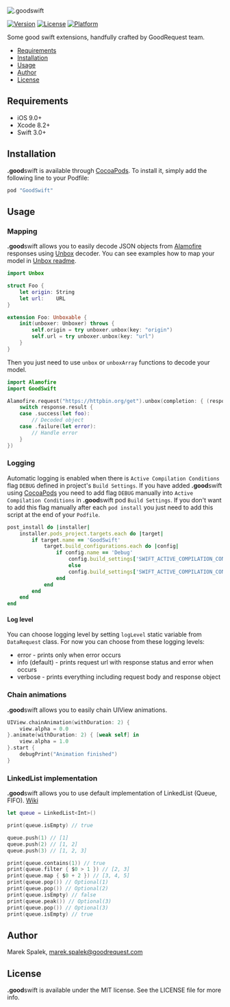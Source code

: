 ![.goodswift](https://www.dropbox.com/s/n7scwrla13ym870/goodswift.png?dl=1)


[![Version](https://img.shields.io/cocoapods/v/GoodSwift.svg?style=flat)](http://cocoapods.org/pods/GoodSwift)
[![License](https://img.shields.io/cocoapods/l/GoodSwift.svg?style=flat)](http://cocoapods.org/pods/GoodSwift)
[![Platform](https://img.shields.io/cocoapods/p/GoodSwift.svg?style=flat)](http://cocoapods.org/pods/GoodSwift)

Some good swift extensions, handfully crafted by GoodRequest team.

- [Requirements](#requirements)
- [Installation](#installation)
- [Usage](#usage)
- [Author](#author)
- [License](#license)

## Requirements

- iOS 9.0+
- Xcode 8.2+
- Swift 3.0+

## Installation

**.good**swift is available through [CocoaPods](http://cocoapods.org). To install
it, simply add the following line to your Podfile:

```ruby
pod "GoodSwift"
```

## Usage

### Mapping

**.good**swift allows you to easily decode JSON objects from [Alamofire](https://github.com/Alamofire/Alamofire) responses using [Unbox](https://github.com/JohnSundell/Unbox) decoder. You can see examples how to map your model in [Unbox readme](https://github.com/JohnSundell/Unbox/blob/master/README.md).

```swift
import Unbox

struct Foo {
    let origin: String
    let url:    URL
}

extension Foo: Unboxable {
    init(unboxer: Unboxer) throws {
        self.origin = try unboxer.unbox(key: "origin")
        self.url = try unboxer.unbox(key: "url")
    }
}
```

Then you just need to use `unbox` or `unboxArray` functions to decode your model.

```swift
import Alamofire
import GoodSwift

Alamofire.request("https://httpbin.org/get").unbox(completion: { (response: DataResponse<Foo>) in
    switch response.result {
    case .success(let foo):
        // Decoded object
    case .failure(let error):
        // Handle error
    }
})
```

### Logging

Automatic logging is enabled when there is `Active Compilation Conditions` flag `DEBUG` defined in project's `Build Settings`. If you have added **.good**swift using [CocoaPods](http://cocoapods.org) you need to add flag `DEBUG` manually into `Active Compilation Conditions` in **.good**swift pod `Build Settings`. If you don't want to add this flag manually after each `pod install` you just need to add this script at the end of your `Podfile`.

```ruby
post_install do |installer|
    installer.pods_project.targets.each do |target|
        if target.name == 'GoodSwift'
            target.build_configurations.each do |config|
                if config.name == 'Debug'
                    config.build_settings['SWIFT_ACTIVE_COMPILATION_CONDITIONS'] = 'DEBUG'
                    else
                    config.build_settings['SWIFT_ACTIVE_COMPILATION_CONDITIONS'] = ''
                end
            end
        end
    end
end
```
#### Log level
You can choose logging level by setting `logLevel` static variable from `DataRequest` class. For now you can choose from these logging levels:
- error - prints only when error occurs
- info (default) - prints request url with response status and error when occurs
- verbose - prints everything including request body and response object

### Chain animations

**.good**swift allows you to easily chain UIView animations.

```swift
UIView.chainAnimation(withDuration: 2) {
    view.alpha = 0.0
}.animate(withDuration: 2) { [weak self] in
    view.alpha = 1.0
}.start {
    debugPrint("Animation finished")
}
```

### LinkedList implementation

**.good**swift allows you to use default implementation of LinkedList (Queue, FIFO).
[Wiki](https://en.wikipedia.org/wiki/Linked_list)

```swift
let queue = LinkedList<Int>()

print(queue.isEmpty) // true

queue.push(1) // [1]
queue.push(2) // [1, 2]
queue.push(3) // [1, 2, 3]

print(queue.contains(1)) // true
print(queue.filter { $0 > 1 }) // [2, 3]
print(queue.map { $0 + 2 }) // [3, 4, 5]
print(queue.pop()) // Optional(1)
print(queue.pop()) // Optional(2)
print(queue.isEmpty) // false
print(queue.peak()) // Optional(3)
print(queue.pop()) // Optional(3)
print(queue.isEmpty) // true
```


## Author

Marek Spalek, marek.spalek@goodrequest.com

## License

**.good**swift is available under the MIT license. See the LICENSE file for more info.
